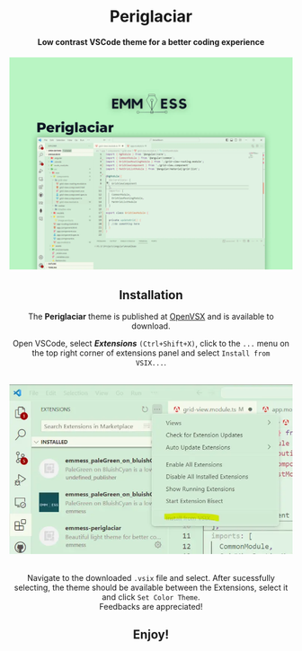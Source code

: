 <div align="center">
   <h1>Periglaciar</h1>

  <h4>Low contrast VSCode theme for a better coding experience<h4>

  <p align="center">
    <img src="https://raw.githubusercontent.com/mihocsaszilard/emmess-periglaciar/master/assets/banner.webp"/>
  </p>

  <h2> Installation </h2>
  The <b>Periglaciar</b> theme is published at <a href="https://open-vsx.org/extension/emmess/periglaciar">OpenVSX</a> and is available to download.

  Open VSCode, select <em><b>Extensions</b></em> <code>(Ctrl+Shift+X)</code>, click to the <code>...</code> menu on the top right corner of extensions panel and select <code>Install from VSIX...</code>. <br><br>

  <p align="center">
    <img src="https://raw.githubusercontent.com/mihocsaszilard/emmess-periglaciar/main/assets/install.webp"/>
  </p>

  <br>
  Navigate to the downloaded <code>.vsix</code> file and select. After sucessfully selecting, the theme should be available between the Extensions, select it and click <code>Set Color Theme</code>.
  <br>
  Feedbacks are appreciated!
  <br>
  <h2>
    <b>Enjoy!</b>
  </h2>
</div>